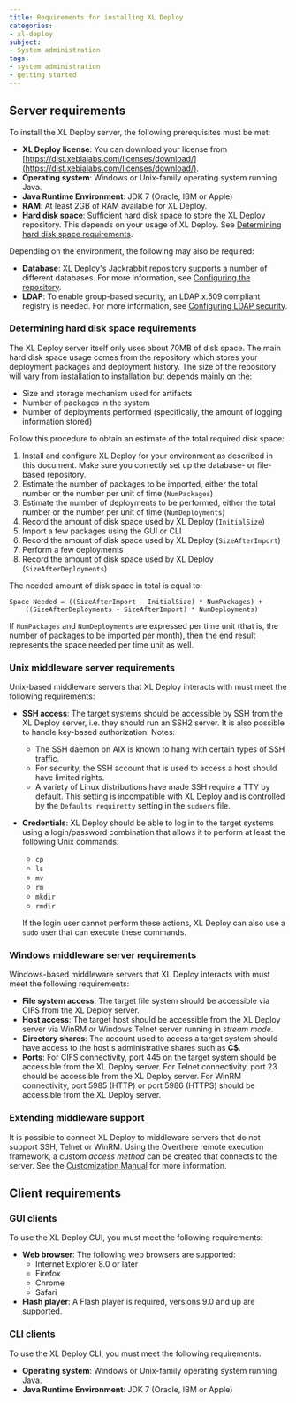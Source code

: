 ```yaml
---
title: Requirements for installing XL Deploy
categories:
- xl-deploy
subject:
- System administration
tags:
- system administration
- getting started
---
```


## Server requirements

To install the XL Deploy server, the following prerequisites must be met:

* **XL Deploy license**: You can download your license from [https://dist.xebialabs.com/licenses/download/](https://dist.xebialabs.com/licenses/download/).
* **Operating system**: Windows or Unix-family operating system running Java.
* **Java Runtime Environment**: JDK 7 (Oracle, IBM or Apple)
* **RAM**: At least 2GB of RAM available for XL Deploy.
* **Hard disk space**: Sufficient hard disk space to store the XL Deploy repository. This depends on your usage of XL Deploy. See [Determining hard disk space requirements](#determining-hard-disk-space-requirements).

Depending on the environment, the following may also be required: 

* **Database**: XL Deploy's Jackrabbit repository supports a number of different databases. For more information, see [Configuring the repository](#configuring-the-repository).
* **LDAP**: To enable group-based security, an LDAP x.509 compliant registry is needed. For more information, see [Configuring LDAP security](#configuring-ldap-security).

### Determining hard disk space requirements

The XL Deploy server itself only uses about 70MB of disk space. The main hard disk space usage comes from the repository which stores your deployment packages and deployment history. The size of the repository will vary from installation to installation but depends mainly on the:

* Size and storage mechanism used for artifacts
* Number of packages in the system
* Number of deployments performed (specifically, the amount of logging information stored)

Follow this procedure to obtain an estimate of the total required disk space:

1. Install and configure XL Deploy for your environment as described in this document. Make sure you correctly set up the database- or file-based repository.
1. Estimate the number of packages to be imported, either the total number or the number per unit of time (`NumPackages`)
1. Estimate the number of deployments to be performed, either the total number or the number per unit of time (`NumDeployments`)
1. Record the amount of disk space used by XL Deploy (`InitialSize`)
1. Import a few packages using the GUI or CLI
1. Record the amount of disk space used by XL Deploy (`SizeAfterImport`)
1. Perform a few deployments
1. Record the amount of disk space used by XL Deploy (`SizeAfterDeployments`)

The needed amount of disk space in total is equal to:

    Space Needed = ((SizeAfterImport - InitialSize) * NumPackages) +
        ((SizeAfterDeployments - SizeAfterImport) * NumDeployments)

If `NumPackages` and `NumDeployments` are expressed per time unit (that is, the number of packages to be imported per month), then the end result represents the space needed per time unit as well.

### Unix middleware server requirements

Unix-based middleware servers that XL Deploy interacts with must meet the following requirements:

* **SSH access**: The target systems should be accessible by SSH from the XL Deploy server, i.e. they should run an SSH2 server. It is also possible to handle key-based authorization. Notes:
    * The SSH daemon on AIX is known to hang with certain types of SSH traffic.
    * For security, the SSH account that is used to access a host should have limited rights.
    * A variety of Linux distributions have made SSH require a TTY by default. This setting is incompatible with XL Deploy and is controlled by the `Defaults requiretty` setting in the `sudoers` file.
* **Credentials**: XL Deploy should be able to log in to the target systems using a login/password combination that allows it to perform at least the following Unix commands:
    * `cp`
    * `ls`
    * `mv`
    * `rm`
    * `mkdir`
    * `rmdir`

    If the login user cannot perform these actions, XL Deploy can also use a `sudo` user that can execute these commands.

### Windows middleware server requirements

Windows-based middleware servers that XL Deploy interacts with must meet the following requirements:

* **File system access**: The target file system should be accessible via CIFS from the XL Deploy server.
* **Host access**: The target host should be accessible from the XL Deploy server via WinRM or Windows Telnet server running in _stream mode_.
* **Directory shares**: The account used to access a target system should have access to the host's administrative shares such as **C$**.
* **Ports**: For CIFS connectivity, port 445 on the target system should be accessible from the XL Deploy server. For Telnet connectivity, port 23 should be accessible from the XL Deploy server. For WinRM connectivity, port 5985 (HTTP) or port 5986 (HTTPS) should be accessible from the XL Deploy server.

### Extending middleware support

It is possible to connect XL Deploy to middleware servers that do not support SSH, Telnet or WinRM. Using the Overthere remote execution framework, a custom _access method_ can be created that connects to the server. See the [Customization Manual](customizationmanual.html) for more information.

## Client requirements

### GUI clients

To use the XL Deploy GUI, you must meet the following requirements:

* **Web browser**: The following web browsers are supported:
	* Internet Explorer 8.0 or later
	* Firefox
	* Chrome
	* Safari
* **Flash player**: A Flash player is required, versions 9.0 and up are supported.

### CLI clients

To use the XL Deploy CLI, you must meet the following requirements:

* **Operating system**: Windows or Unix-family operating system running Java.
* **Java Runtime Environment**: JDK 7 (Oracle, IBM or Apple)
